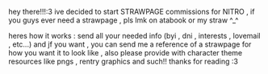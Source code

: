hey there!!!:3 ive decided to start STRAWPAGE commissions for NITRO , if you guys ever need a strawpage , pls lmk on atabook or my straw ^_^ 

heres how it works : send all your needed info (byi , dni , interests , lovemail , etc...) and jf you want , you can send me a reference of a strawpage for how you want it to look like , also please provide with character theme resources like pngs , rentry graphics and such!!
thanks for reading :3
